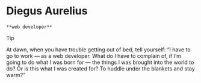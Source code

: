 # Diegus Aurelius

`**web developer**`

> [!TIP]
> At dawn, when you have trouble getting out of bed, tell yourself: “I have to go to work — as a web developer. What do I have to complain of, if I’m going to do what I was born for — the things I was brought into the world to do? Or is this what I was created for? To huddle under the blankets and stay warm?"
